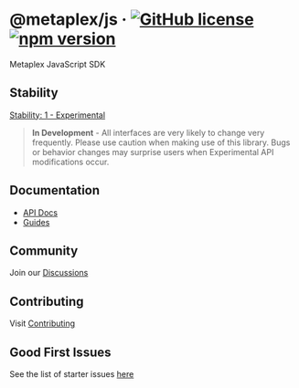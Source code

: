 # @metaplex/js &middot; [![GitHub license](https://img.shields.io/badge/license-MIT-blue.svg)](https://github.com/metaplex/js/blob/main/LICENSE) [![npm version](https://img.shields.io/npm/v/@metaplex/js.svg?style=flat)](https://www.npmjs.com/package/@metaplex/js)

Metaplex JavaScript SDK

## Stability

[Stability: 1 - Experimental](https://docs.metaplex.com/stability)

> **In Development** - All interfaces are very likely to change very frequently.
Please use caution when making use of this library. Bugs or behavior changes may
surprise users when Experimental API modifications occur.

## Documentation

- [API Docs](https://metaplex-foundation.github.io/js)
- [Guides](https://docs.metaplex.com/sdk/js/getting-started)

## Community

Join our [Discussions](https://github.com/metaplex-foundation/js/discussions)

## Contributing
Visit [Contributing](CONTRIBUTING.md)

## Good First Issues

See the list of starter issues [here](https://github.com/metaplex-foundation/js/issues?q=is%3Aissue+is%3Aopen+label%3A%22good+first+issue%22)
